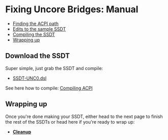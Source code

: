 # Fixing Uncore Bridges: Manual

* [Finding the ACPI path](#finding-the-acpi-path)
* [Edits to the sample SSDT](#edits-to-the-sample-ssdt)
* [Compiling the SSDT](#compiling-the-ssdt)
* [Wrapping up](#wrapping-up)

## Download the SSDT

Super simple, just grab the SSDT and compile:

* [SSDT-UNC0.dsl](https://github.com/acidanthera/OpenCorePkg/blob/master/Docs/AcpiSamples/SSDT-UNC0.dsl)


See here how to compile: [Compiling ACPI](/Manual/compile.md)

## Wrapping up

Once you're done making your SSDT, either head to the next page to finish the rest of the SSDTs or head here if you're ready to wrap up:

* [**Cleanup**](/cleanup.md)
